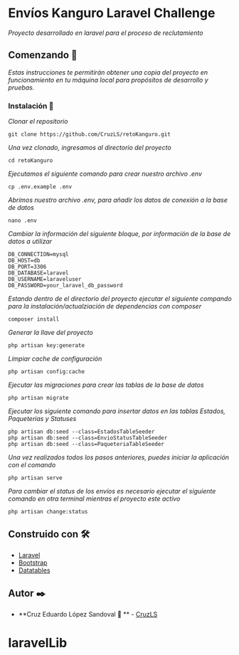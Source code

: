 # Envíos Kanguro Laravel Challenge

_Proyecto desarrollado en laravel para el proceso de reclutamiento_

## Comenzando 🚀

_Estas instrucciones te permitirán obtener una copia del proyecto en funcionamiento en tu máquina local para propósitos de desarrollo y pruebas._


### Instalación 🔧

_Clonar el repositorio_


```
git clone https://github.com/CruzLS/retoKanguro.git
```

_Una vez clonado, ingresamos al directorio del proyecto_

```
cd retoKanguro
```
_Ejecutamos el siguiente comando para crear nuestro archivo .env_

```
cp .env.example .env
```
_Abrimos nuestro archivo .env, para añadir los datos de conexión a la base de datos_

```
nano .env
```
_Cambiar la información del siguiente bloque, por información de la base de datos a utilizar_

```
DB_CONNECTION=mysql
DB_HOST=db
DB_PORT=3306
DB_DATABASE=laravel
DB_USERNAME=laraveluser
DB_PASSWORD=your_laravel_db_password
```
_Estando dentro de el directorio del proyecto ejecutar el siguiente compando para la instalación/actualziación de dependencias con composer_

```
composer install
```
_Generar la llave del proyecto_

```
php artisan key:generate
```
_Limpiar cache de configuración_

```
php artisan config:cache
```
_Ejecutar las migraciones para crear las tablas de la base de datos_

```
php artisan migrate
```
_Ejecutar los siguiente comando para insertar datos en las tablas Estados, Paqueterias y Statuses_

```
php artisan db:seed --class=EstadosTableSeeder
php artisan db:seed --class=EnvioStatusTableSeeder
php artisan db:seed --class=PaqueteriaTableSeeder
```
_Una vez realizados todos los pasos anteriores, puedes iniciar la aplicación con el comando_

```
php artisan serve
```
_Para cambiar el status de los envíos es necesario ejecutar el siguiente comando en otra terminal mientras el proyecto este activo_

```
php artisan change:status
```

## Construido con 🛠️

* [Laravel](https://laravel.com/)
* [Bootstrap](https://getbootstrap.com/)
* [Datatables](https://datatables.net/)

## Autor ✒️

* **Cruz Eduardo López Sandoval 👹 ** -  [CruzLS](https://github.com/CruzLS)
# laravelLib

